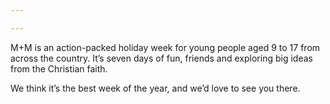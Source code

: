 ```yaml
---

---
```

M+M is an action-packed holiday week for young people aged 9 to 17 from across the country. It’s seven days of fun, friends and exploring big ideas from the Christian faith.

We think it’s the best week of the year, and we’d love to see you there.
